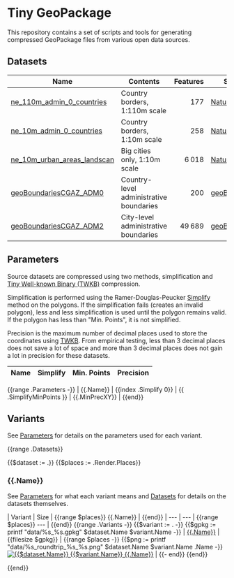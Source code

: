 # Tiny GeoPackage

This repository contains a set of scripts and tools for generating compressed GeoPackage files from various open data sources.

## Datasets

<!-- ### [Natural Earth](https://www.naturalearthdata.com/) ([Public Domain](https://www.naturalearthdata.com/about/terms-of-use/))

* [ne_110m_admin_0_countries] - country borders at 1:110m scale
* [ne_10m_admin_0_countries] - country borders at 1:10m scale
* [ne_10m_urban_areas_landscan] - cities at 1:10m scale

[ne_110m_admin_0_countries]: https://www.naturalearthdata.com/downloads/110m-cultural-vectors/
[ne_10m_admin_0_countries]: https://www.naturalearthdata.com/downloads/10m-cultural-vectors/

### [geoBoundaries](https://www.geoboundaries.org) ([Attribution Required](https://www.geoboundaries.org/index.html#citation))

Administrative boundaries courtesy of [geoBoundaries](https://www.geoboundaries.org).

Currently includes the [Comprehensive Global Administrative Zones (CGAZ)], but none of the individual country boundaries.

[Comprehensive Global Administrative Zones (CGAZ)]: https://www.geoboundaries.org/downloadCGAZ.html

* geoBoundariesCGAZ_ADM2 - roughly city-level detail
* geoBoundariesCGAZ_ADM1 - roughly state-level detail
* geoBoundariesCGAZ_ADM0 - country-level detail -->

| Name | Contents | Features | Source | License |
| --- | --- | ---: | --- | --- |
| [ne_110m_admin_0_countries] | Country borders, 1:110m scale | 177 | [Natural Earth] | [Public Domain][ne-license] |
| [ne_10m_admin_0_countries] | Country borders, 1:10m scale | 258 | [Natural Earth] | [Public Domain][ne-license] |
| [ne_10m_urban_areas_landscan] | Big cities only, 1:10m scale | 6 018 | [Natural Earth] | [Public Domain][ne-license] |
| [geoBoundariesCGAZ_ADM0] | Country-level administrative boundaries | 200 | [geoBoundaries] | [Attribution required][gb-license] |
| [geoBoundariesCGAZ_ADM2] | City-level administrative boundaries | 49 689 | [geoBoundaries] | [Attribution required][gb-license] |


[ne_110m_admin_0_countries]: #ne_110m_admin_0_countries
[ne_10m_admin_0_countries]: #ne_10m_admin_0_countries
[ne_10m_urban_areas_landscan]: #ne_10m_urban_areas_landscan
[geoBoundariesCGAZ_ADM0]: #geoboundariescgaz_adm0
[geoBoundariesCGAZ_ADM2]: #geoboundariescgaz_adm2

<!-- | geoBoundariesCGAZ_ADM1 | State-level administrative boundaries | [geoBoundaries] | [Attribution required][gb-license] | -->

[Natural Earth]: https://www.naturalearthdata.com/
[geoBoundaries]: https://www.geoboundaries.org
[ne-license]: https://www.naturalearthdata.com/about/terms-of-use/
[gb-license]: https://www.geoboundaries.org/index.html#citation

## Parameters

Source datasets are compressed using two methods, simplification and [Tiny
Well-known Binary (TWKB)][TWKB] compression.

Simplification is performed using the Ramer-Douglas-Peucker [Simplify] method on
the polygons. If the simplification fails (creates an invalid polygon), less and
less simplification is used until the polygon remains valid. If the polygon has
less than "Min. Points", it is not simplified.

Precision is the maximum number of decimal places used to store the coordinates
using [TWKB]. From empirical testing, less than 3 decimal places does not save a
lot of space and more than 3 decimal places does not gain a lot in precision for
these datasets.

| Name | Simplify | Min. Points | Precision |
| --- | --- | --- | --- |
{{range .Parameters -}}
| {{.Name}} | {{index .Simplify 0}} | {{ .SimplifyMinPoints }} | {{.MinPrecXY}} |
{{end}}

[TWKB]: https://github.com/TWKB/Specification/blob/master/twkb.md
[Simplify]: https://pkg.go.dev/github.com/peterstace/simplefeatures/geom#Geometry.Simplify

## Variants

See [Parameters](#parameters) for details on the parameters used for each variant.

{{range .Datasets}}

{{$dataset := .}}
{{$places := .Render.Places}}

### {{.Name}}

See [Parameters](#parameters) for what each variant means and
[Datasets](#datasets) for details on the datasets themselves.

| Variant | Size | {{range $places}} {{.Name}} | {{end}}
| --- | --- | {{range $places}} --- | {{end}}
{{range .Variants -}}
{{$variant := . -}}
{{$gpkg := printf "data/%s_%s.gpkg" $dataset.Name $variant.Name -}}
| [{{.Name}}]({{$gpkg}}) | {{filesize $gpkg}} | {{range $places -}}
{{$png := printf "data/%s_roundtrip_%s_%s.png" $dataset.Name $variant.Name .Name -}}
<a href="{{$png}}"><img src="{{$png}}" alt="{{$dataset.Name}} {{$variant.Name}} {{.Name}}"></a> |
{{- end}}
{{end}}

{{end}}
